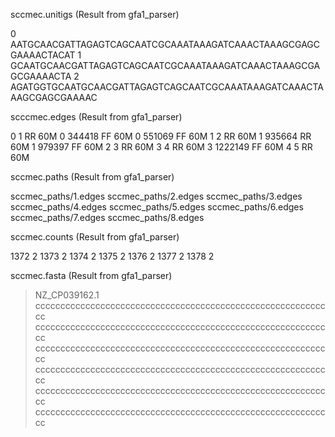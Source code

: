 sccmec.unitigs (Result from gfa1_parser)

0 AATGCAACGATTAGAGTCAGCAATCGCAAATAAAGATCAAACTAAAGCGAGCGAAAACTACAT
1 GCAATGCAACGATTAGAGTCAGCAATCGCAAATAAAGATCAAACTAAAGCGAGCGAAAACTA
2 AGATGGTGCAATGCAACGATTAGAGTCAGCAATCGCAAATAAAGATCAAACTAAAGCGAGCGAAAAC

scccmec.edges (Result from gfa1_parser)

0 1 RR 60M
0 344418 FF 60M
0 551069 FF 60M
1 2 RR 60M
1 935664 RR 60M
1 979397 FF 60M
2 3 RR 60M
3 4 RR 60M
3 1222149 FF 60M
4 5 RR 60M

sccmec.paths (Result from gfa1_parser)

sccmec_paths/1.edges
sccmec_paths/2.edges
sccmec_paths/3.edges
sccmec_paths/4.edges
sccmec_paths/5.edges
sccmec_paths/6.edges
sccmec_paths/7.edges
sccmec_paths/8.edges

sccmec.counts (Result from gfa1_parser)

1372 2
1373 2
1374 2
1375 2
1376 2
1377 2
1378 2

sccmec.fasta (Result from gfa1_parser)

>NZ_CP039162.1
cccccccccccccccccccccccccccccccccccccccccccccccccccccccccccc
cccccccccccccccccccccccccccccccccccccccccccccccccccccccccccc
cccccccccccccccccccccccccccccccccccccccccccccccccccccccccccc
cccccccccccccccccccccccccccccccccccccccccccccccccccccccccccc
cccccccccccccccccccccccccccccccccccccccccccccccccccccccccccc
cccccccccccccccccccccccccccccccccccccccccccccccccccccccccccc
